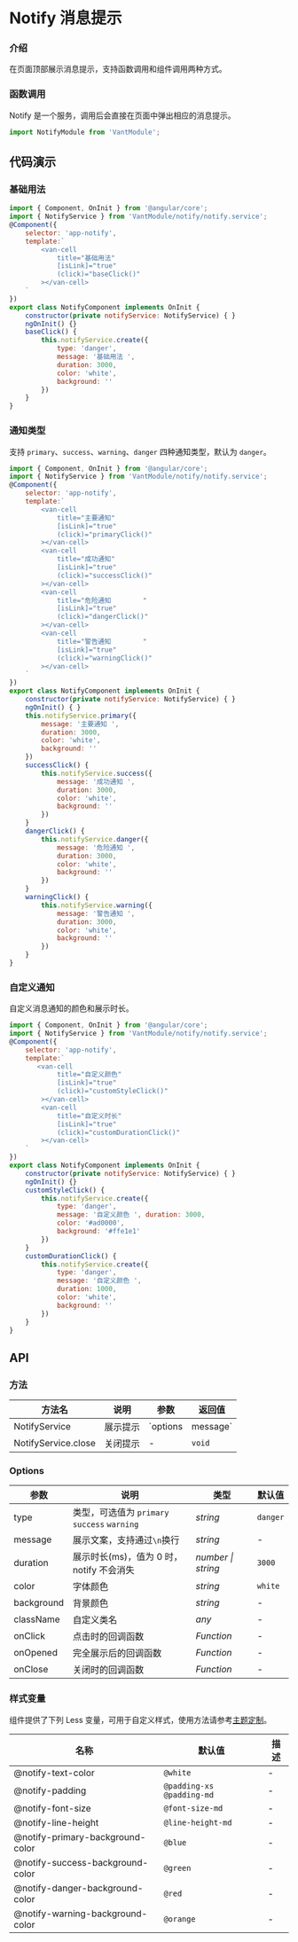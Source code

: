 # Notify 消息提示

### 介绍

在页面顶部展示消息提示，支持函数调用和组件调用两种方式。

### 函数调用

Notify 是一个服务，调用后会直接在页面中弹出相应的消息提示。

```js
import NotifyModule from 'VantModule';

```


## 代码演示

### 基础用法

```js
import { Component, OnInit } from '@angular/core';
import { NotifyService } from 'VantModule/notify/notify.service';
@Component({
    selector: 'app-notify',
    template:`
        <van-cell
            title="基础用法"
            [isLink]="true"
            (click)="baseClick()"
        ></van-cell>
    `
})
export class NotifyComponent implements OnInit {
    constructor(private notifyService: NotifyService) { }
    ngOnInit() {}
    baseClick() {
        this.notifyService.create({
            type: 'danger',
            message: '基础用法 ',
            duration: 3000,
            color: 'white',
            background: ''
        })
    }
}

```

### 通知类型

支持 `primary`、`success`、`warning`、`danger` 四种通知类型，默认为 `danger`。

```js
import { Component, OnInit } from '@angular/core';
import { NotifyService } from 'VantModule/notify/notify.service';
@Component({
    selector: 'app-notify',
    template:`
        <van-cell
            title="主要通知"
            [isLink]="true"
            (click)="primaryClick()"
        ></van-cell>
        <van-cell
            title="成功通知"
            [isLink]="true"
            (click)="successClick()"
        ></van-cell>
        <van-cell
            title="危险通知        "
            [isLink]="true"
            (click)="dangerClick()"
        ></van-cell>
        <van-cell
            title="警告通知        "
            [isLink]="true"
            (click)="warningClick()"
        ></van-cell>
    `
})
export class NotifyComponent implements OnInit {
    constructor(private notifyService: NotifyService) { }
    ngOnInit() { }
    this.notifyService.primary({
        message: '主要通知 ',
        duration: 3000,
        color: 'white',
        background: ''
    })
    successClick() {
        this.notifyService.success({
            message: '成功通知 ',
            duration: 3000,
            color: 'white',
            background: ''
        })
    }
    dangerClick() {
        this.notifyService.danger({
            message: '危险通知 ',
            duration: 3000,
            color: 'white',
            background: ''
        })
    }
    warningClick() {
        this.notifyService.warning({
            message: '警告通知 ',
            duration: 3000,
            color: 'white',
            background: ''
        })
    }
}
```

### 自定义通知

自定义消息通知的颜色和展示时长。

```js
import { Component, OnInit } from '@angular/core';
import { NotifyService } from 'VantModule/notify/notify.service';
@Component({
    selector: 'app-notify',
    template:`
       <van-cell
            title="自定义颜色"
            [isLink]="true"
            (click)="customStyleClick()"
        ></van-cell>
        <van-cell
            title="自定义时长"
            [isLink]="true"
            (click)="customDurationClick()"
        ></van-cell>
    `
})
export class NotifyComponent implements OnInit {
    constructor(private notifyService: NotifyService) { }
    ngOnInit() {}
    customStyleClick() {
        this.notifyService.create({
            type: 'danger',
            message: '自定义颜色 ', duration: 3000,
            color: '#ad0000',
            background: '#ffe1e1'
        })
    }
    customDurationClick() {
        this.notifyService.create({
            type: 'danger',
            message: '自定义颜色 ',
            duration: 1000,
            color: 'white',
            background: ''
        })
    }
}
```



## API

### 方法

| 方法名 | 说明 | 参数 | 返回值 |
| --- | --- | --- | --- |
| NotifyService | 展示提示 | `options | message` | notify 实例 |
| NotifyService.close | 关闭提示 | - | `void` |

### Options

| 参数 | 说明 | 类型 | 默认值 |
| --- | --- | --- | --- |
| type | 类型，可选值为 `primary` `success` `warning` | _string_ | `danger` |
| message | 展示文案，支持通过`\n`换行 | _string_ | - |
| duration | 展示时长(ms)，值为 0 时，notify 不会消失 | _number \| string_ | `3000` |
| color | 字体颜色 | _string_ | `white` |
| background | 背景颜色 | _string_ | - |
| className | 自定义类名 | _any_ | - |
| onClick | 点击时的回调函数 | _Function_ | - |
| onOpened | 完全展示后的回调函数 | _Function_ | - |
| onClose | 关闭时的回调函数 | _Function_ | - |

### 样式变量

组件提供了下列 Less 变量，可用于自定义样式，使用方法请参考[主题定制](#/zh-CN/theme)。

| 名称                             | 默认值                    | 描述 |
| -------------------------------- | ------------------------- | ---- |
| @notify-text-color               | `@white`                  | -    |
| @notify-padding                  | `@padding-xs @padding-md` | -    |
| @notify-font-size                | `@font-size-md`           | -    |
| @notify-line-height              | `@line-height-md`         | -    |
| @notify-primary-background-color | `@blue`                   | -    |
| @notify-success-background-color | `@green`                  | -    |
| @notify-danger-background-color  | `@red`                    | -    |
| @notify-warning-background-color | `@orange`                 | -    |
